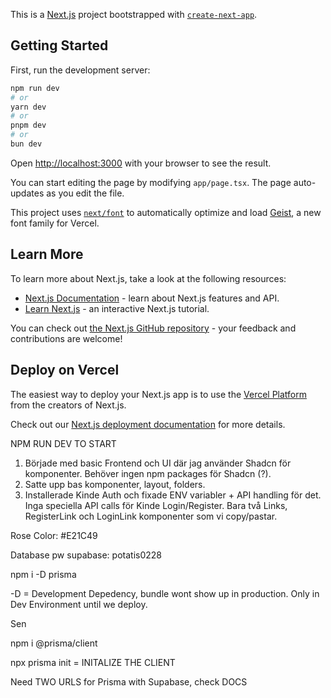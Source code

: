 This is a [Next.js](https://nextjs.org) project bootstrapped with [`create-next-app`](https://nextjs.org/docs/app/api-reference/cli/create-next-app).

## Getting Started

First, run the development server:

```bash
npm run dev
# or
yarn dev
# or
pnpm dev
# or
bun dev
```

Open [http://localhost:3000](http://localhost:3000) with your browser to see the result.

You can start editing the page by modifying `app/page.tsx`. The page auto-updates as you edit the file.

This project uses [`next/font`](https://nextjs.org/docs/app/building-your-application/optimizing/fonts) to automatically optimize and load [Geist](https://vercel.com/font), a new font family for Vercel.

## Learn More

To learn more about Next.js, take a look at the following resources:

- [Next.js Documentation](https://nextjs.org/docs) - learn about Next.js features and API.
- [Learn Next.js](https://nextjs.org/learn) - an interactive Next.js tutorial.

You can check out [the Next.js GitHub repository](https://github.com/vercel/next.js) - your feedback and contributions are welcome!

## Deploy on Vercel

The easiest way to deploy your Next.js app is to use the [Vercel Platform](https://vercel.com/new?utm_medium=default-template&filter=next.js&utm_source=create-next-app&utm_campaign=create-next-app-readme) from the creators of Next.js.

Check out our [Next.js deployment documentation](https://nextjs.org/docs/app/building-your-application/deploying) for more details.




NPM RUN DEV TO START


1. Började med basic Frontend och UI där jag använder Shadcn för komponenter. Behöver ingen npm packages för Shadcn (?).
2. Satte upp bas komponenter, layout, folders.
3. Installerade Kinde Auth och fixade ENV variabler + API handling för det. Inga speciella API calls för Kinde Login/Register. Bara två Links, RegisterLink och LoginLink komponenter som vi copy/pastar.

Rose Color: #E21C49


Database pw supabase: potatis0228

npm i -D prisma

-D = Development Depedency, bundle wont show up in production. Only in Dev Environment until we deploy.

Sen

npm i @prisma/client

npx prisma init = INITALIZE THE CLIENT

Need TWO URLS for Prisma with Supabase, check DOCS